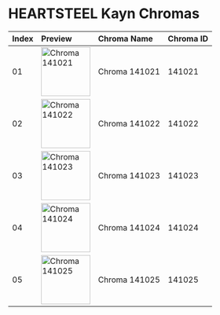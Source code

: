 # HEARTSTEEL Kayn Chromas

| Index | Preview | Chroma Name | Chroma ID |
|:---|:---|:---|:---|
| 01 | <img src='https://raw.communitydragon.org/latest/plugins/rcp-be-lol-game-data/global/default/v1/champion-chroma-images/141/141021.png' alt='Chroma 141021' width='100'> | Chroma 141021 | 141021 |
| 02 | <img src='https://raw.communitydragon.org/latest/plugins/rcp-be-lol-game-data/global/default/v1/champion-chroma-images/141/141022.png' alt='Chroma 141022' width='100'> | Chroma 141022 | 141022 |
| 03 | <img src='https://raw.communitydragon.org/latest/plugins/rcp-be-lol-game-data/global/default/v1/champion-chroma-images/141/141023.png' alt='Chroma 141023' width='100'> | Chroma 141023 | 141023 |
| 04 | <img src='https://raw.communitydragon.org/latest/plugins/rcp-be-lol-game-data/global/default/v1/champion-chroma-images/141/141024.png' alt='Chroma 141024' width='100'> | Chroma 141024 | 141024 |
| 05 | <img src='https://raw.communitydragon.org/latest/plugins/rcp-be-lol-game-data/global/default/v1/champion-chroma-images/141/141025.png' alt='Chroma 141025' width='100'> | Chroma 141025 | 141025 |
